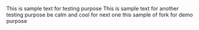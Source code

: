 This is sample text for testing purpose
This is sample text for another testing purpose 
be calm  and cool for next one
this sample of fork for demo purpose
